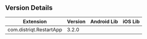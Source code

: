 ## Version Details

| Extension | Version | Android Lib | iOS Lib |
| --- | --- | --- | --- |
| com.distriqt.RestartApp | 3.2.0 |  |  |
